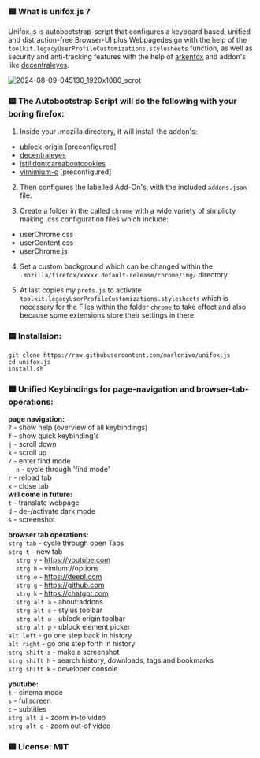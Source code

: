 ### 🟪 What is unifox.js ?
Unifox.js is autobootstrap-script that configures a keyboard based, unified and distraction-free Browser-UI plus Webpagedesign with the help of the `toolkit.legacyUserProfileCustomizations.stylesheets` function, as well as security and anti-tracking features with the help of [arkenfox](https://github.com/arkenfox/user.js/) and addon's like [decentraleyes](https://decentraleyes.org/).

![2024-08-09-045130_1920x1080_scrot](https://github.com/user-attachments/assets/8d693063-5032-4c87-9d56-3c2335ff158b)

### 🟨 The Autobootstrap Script will do the following with your boring firefox:

1. Inside your .mozilla directory, it will install the addon's:
- [ublock-origin](https://ublockorigin.com/) [preconfigured]
- [decentraleyes](https://decentraleyes.org/) 
- [istilldontcareaboutcookies](https://www.stilldontcareaboutcookies.com/)
- [vimimium-c](https://github.com/gdh1995/vimium-c) [preconfigured]
  
2. Then configures the labelled Add-On's, with the included `addons.json` file.

3. Create a folder in the called `chrome` with a wide variety of simplicty making .css configuration files which include:
- userChrome.css
- userContent.css
- userChrome.js

4. Set a custom background which can be changed within the `.mozilla/firefox/xxxxx.default-release/chrome/img/` directory.

5. At last copies my `prefs.js` to activate `toolkit.legacyUserProfileCustomizations.stylesheets` which is necessary for the Files within the folder `chrome` to take effect and also because some extensions store their settings in there.
   
### 🟩 Installaion:
```
git clone https://raw.githubusercontent.com/marlonivo/unifox.js
cd unifox.js
install.sh
```

### 🟦 Unified Keybindings for page-navigation and browser-tab-operations:

**page navigation:**<br>
`?` - show help (overview of all keybindings)<br>
`f` - show quick keybinding's<br>
`j` - scroll down<br>
`k` - scroll up<br>
`/` - enter find mode<br>
&nbsp;&nbsp;&nbsp;&nbsp;`n` - cycle through 'find mode'<br>
`r` - reload tab<br>
`x` - close tab<br>
**will come in future:**<br>
`t` - translate webpage<br>
`d` - de-/activate dark mode<br>
`s` - screenshot

**browser tab operations:**<br>
`strg tab` - cycle through open Tabs<br>
`strg t` - new tab<br>
&nbsp;&nbsp;&nbsp;&nbsp;`strg y` - https://youtube.com<br>
&nbsp;&nbsp;&nbsp;&nbsp;`strg h` - vimium://options<br>
&nbsp;&nbsp;&nbsp;&nbsp;`strg e` - https://deepl.com<br>
&nbsp;&nbsp;&nbsp;&nbsp;`strg g` - https://github.com<br>
&nbsp;&nbsp;&nbsp;&nbsp;`strg k` - https://chatgpt.com<br>
&nbsp;&nbsp;&nbsp;&nbsp;`strg alt a` - about:addons<br>
&nbsp;&nbsp;&nbsp;&nbsp;`strg alt c` - stylus toolbar<br>
&nbsp;&nbsp;&nbsp;&nbsp;`strg alt u` - ublock origin toolbar<br>
&nbsp;&nbsp;&nbsp;&nbsp;`strg alt p` - ublock element picker<br>
`alt left` - go one step back in history<br>
`alt right` - go one step forth in history<br>
`strg shift s` - make a screenshot<br>
`strg shift h` - search history, downloads, tags and bookmarks<br>
`strg shift k` - developer console

**youtube:**<br>
`t` - cinema mode<br>
`s` - fullscreen<br>
`c` - subtitles<br>
`strg alt i` - zoom in-to video<br>
`strg alt o` - zoom out-of video

### 🟦 License: MIT



